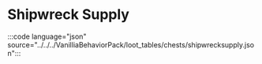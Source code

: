 # Shipwreck Supply

:::code language="json" source="../../../VanilliaBehaviorPack/loot_tables/chests/shipwrecksupply.json":::